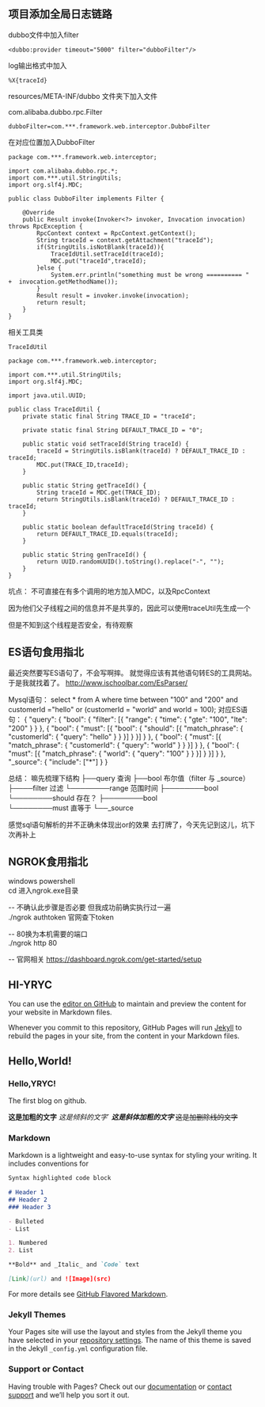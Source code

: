 ## 项目添加全局日志链路
dubbo文件中加入filter

```
<dubbo:provider timeout="5000" filter="dubboFilter"/>
```

log输出格式中加入

```
%X{traceId}
```

resources/META-INF/dubbo  文件夹下加入文件

com.alibaba.dubbo.rpc.Filter

```
dubboFilter=com.***.framework.web.interceptor.DubboFilter
```

在对应位置加入DubboFilter

```
package com.***.framework.web.interceptor;

import com.alibaba.dubbo.rpc.*;
import com.***.util.StringUtils;
import org.slf4j.MDC;

public class DubboFilter implements Filter {

    @Override
    public Result invoke(Invoker<?> invoker, Invocation invocation) throws RpcException {
        RpcContext context = RpcContext.getContext();
        String traceId = context.getAttachment("traceId");
        if(StringUtils.isNotBlank(traceId)){
            TraceIdUtil.setTraceId(traceId);
            MDC.put("traceId",traceId);
        }else {
            System.err.println("something must be wrong ========== "  +  invocation.getMethodName());
        }
        Result result = invoker.invoke(invocation);
        return result;
    }
}
```

相关工具类

```
TraceIdUtil
```

```
package com.***.framework.web.interceptor;

import com.***.util.StringUtils;
import org.slf4j.MDC;

import java.util.UUID;

public class TraceIdUtil {
    private static final String TRACE_ID = "traceId";

    private static final String DEFAULT_TRACE_ID = "0";

    public static void setTraceId(String traceId) {
        traceId = StringUtils.isBlank(traceId) ? DEFAULT_TRACE_ID : traceId;
        MDC.put(TRACE_ID,traceId);
    }

    public static String getTraceId() {
        String traceId = MDC.get(TRACE_ID);
        return StringUtils.isBlank(traceId) ? DEFAULT_TRACE_ID : traceId;
    }

    public static boolean defaultTraceId(String traceId) {
        return DEFAULT_TRACE_ID.equals(traceId);
    }

    public static String genTraceId() {
        return UUID.randomUUID().toString().replace("-", "");
    }
}
```

坑点： 不可直接在有多个调用的地方加入MDC，以及RpcContext

因为他们父子线程之间的信息并不是共享的，因此可以使用traceUtil先生成一个

但是不知到这个线程是否安全，有待观察

## ES语句食用指北
最近突然要写ES语句了，不会写啊摔。
就觉得应该有其他语句转ES的工具网站。
于是我就找着了。
http://www.ischoolbar.com/EsParser/

Mysql语句：
select * from A where time between "100"  and "200" and customerId ="hello" or (customerId = "world" and world = 100);
对应ES语句：
{
	"query": {
		"bool": {
			"filter": [{
				"range": {
					"time": {
						"gte": "100",
						"lte": "200"
					}
				}
			}, {
				"bool": {
					"must": [{
						"bool": {
							"should": [{
								"match_phrase": {
									"customerId": {
										"query": "hello"
									}
								}
							}]
						}
					}]
				}
			}, {
				"bool": {
					"must": [{
						"match_phrase": {
							"customerId": {
								"query": "world"
							}
						}
					}]
				}
			}, {
				"bool": {
					"must": [{
						"match_phrase": {
							"world": {
								"query": "100"
							}
						}
					}]
				}
			}]
		}
	},
	"_source": {
		"include": ["*"]
	}
}

总结：
嘛先梳理下结构
├──query          查询
├──bool           布尔值（filter 与 _source）
├────filter       过滤
└────────range    范围时间
├────────bool     
└────────should   存在？
├────────bool     
└────────must     直等于
└──_source

感觉sql语句解析的并不正确未体现出or的效果
去打牌了，今天先记到这儿，坑下次再补上

## NGROK食用指北   
windows  powershell   
cd 进入ngrok.exe目录   

--  不确认此步骤是否必要  但我成功前确实执行过一遍    
./ngrok authtoken  官网查下token   
   
--  80换为本机需要的端口   
./ngrok http 80   

-- 官网相关
https://dashboard.ngrok.com/get-started/setup

## HI-YRYC

You can use the [editor on GitHub](https://github.com/HI-YRYC/HI-YRYC.github.io/edit/master/README.md) to maintain and preview the content for your website in Markdown files.

Whenever you commit to this repository, GitHub Pages will run [Jekyll](https://jekyllrb.com/) to rebuild the pages in your site, from the content in your Markdown files.
              
## Hello,World!
### Hello,YRYC!

The first blog on github.

**这是加粗的文字**
*这是倾斜的文字*`
***这是斜体加粗的文字***
~~这是加删除线的文字~~

### Markdown

Markdown is a lightweight and easy-to-use syntax for styling your writing. It includes conventions for

```markdown
Syntax highlighted code block

# Header 1
## Header 2
### Header 3

- Bulleted
- List

1. Numbered
2. List

**Bold** and _Italic_ and `Code` text

[Link](url) and ![Image](src)
```

For more details see [GitHub Flavored Markdown](https://guides.github.com/features/mastering-markdown/).

### Jekyll Themes

Your Pages site will use the layout and styles from the Jekyll theme you have selected in your [repository settings](https://github.com/HI-YRYC/HI-YRYC.github.io/settings). The name of this theme is saved in the Jekyll `_config.yml` configuration file.

### Support or Contact

Having trouble with Pages? Check out our [documentation](https://help.github.com/categories/github-pages-basics/) or [contact support](https://github.com/contact) and we’ll help you sort it out.
